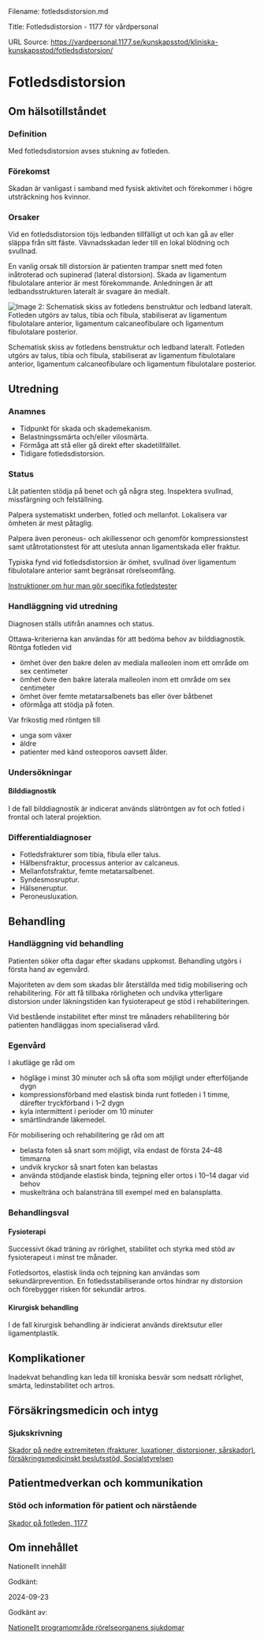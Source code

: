 Filename: fotledsdistorsion.md

Title: Fotledsdistorsion - 1177 för vårdpersonal

URL Source: https://vardpersonal.1177.se/kunskapsstod/kliniska-kunskapsstod/fotledsdistorsion/

Fotledsdistorsion
=================

Om hälsotillståndet
-------------------

### Definition

Med fotledsdistorsion avses stukning av fotleden.

### Förekomst

Skadan är vanligast i samband med fysisk aktivitet och förekommer i högre utsträckning hos kvinnor.

### Orsaker

Vid en fotledsdistorsion töjs ledbanden tillfälligt ut och kan gå av eller släppa från sitt fäste. Vävnadsskadan leder till en lokal blödning och svullnad.

En vanlig orsak till distorsion är patienten trampar snett med foten inåtroterad och supinerad (lateral distorsion). Skada av ligamentum fibulotalare anterior är mest förekommande. Anledningen är att ledbandsstrukturen lateralt är svagare än medialt.

![Image 2: Schematisk skiss av fotledens benstruktur och ledband lateralt. Fotleden utgörs av talus, tibia och fibula, stabiliserat av ligamentum fibulotalare anterior, ligamentum calcaneofibulare och ligamentum fibulotalare posterior.](https://vardpersonal.1177.se/contentassets/2db340b64a7942049457382682d14e9c/fotledsdistorsion.jpg?saved=2024-03-25+02:06&preset=low-res)

Schematisk skiss av fotledens benstruktur och ledband lateralt. Fotleden utgörs av talus, tibia och fibula, stabiliserat av ligamentum fibulotalare anterior, ligamentum calcaneofibulare och ligamentum fibulotalare posterior.

Utredning
---------

### Anamnes

*   Tidpunkt för skada och skademekanism.
*   Belastningssmärta och/eller vilosmärta.
*   Förmåga att stå eller gå direkt efter skadetillfället.
*   Tidigare fotledsdistorsion.

### Status

Låt patienten stödja på benet och gå några steg. Inspektera svullnad, missfärgning och felställning.

Palpera systematiskt underben, fotled och mellanfot. Lokalisera var ömheten är mest påtaglig.

Palpera även peroneus- och akillessenor och genomför kompressionstest samt utåtrotationstest för att utesluta annan ligamentskada eller fraktur.

Typiska fynd vid fotledsdistorsion är ömhet, svullnad över ligamentum fibulotalare anterior samt begränsat rörelseomfång.

[Instruktioner om hur man gör specifika fotledstester](https://vardpersonal.1177.se/globalassets/nkk/nationell/media/dokument/kunskapsstod/bilagor-kliniska-kunskapsstod/undersokning-fotled---specifika-tester.pdf)

### Handläggning vid utredning

Diagnosen ställs utifrån anamnes och status.

Ottawa-kriterierna kan användas för att bedöma behov av bilddiagnostik. Röntga fotleden vid

*   ömhet över den bakre delen av mediala malleolen inom ett område om sex centimeter
*   ömhet övre den bakre laterala malleolen inom ett område om sex centimeter
*   ömhet över femte metatarsalbenets bas eller över båtbenet
*   oförmåga att stödja på foten.

Var frikostig med röntgen till

*   unga som växer
*   äldre
*   patienter med känd osteoporos oavsett ålder.

### Undersökningar

#### Bilddiagnostik

I de fall bilddiagnostik är indicerat används slätröntgen av fot och fotled i frontal och lateral projektion.

### Differentialdiagnoser

*   Fotledsfrakturer som tibia, fibula eller talus.
*   Hälbensfraktur, processus anterior av calcaneus.
*   Mellanfotsfraktur, femte metatarsalbenet.
*   Syndesmosruptur.
*   Hälseneruptur.
*   Peroneusluxation.

Behandling
----------

### Handläggning vid behandling

Patienten söker ofta dagar efter skadans uppkomst. Behandling utgörs i första hand av egenvård.

Majoriteten av dem som skadas blir återställda med tidig mobilisering och rehabilitering. För att få tillbaka rörligheten och undvika ytterligare distorsion under läkningstiden kan fysioterapeut ge stöd i rehabiliteringen.

Vid bestående instabilitet efter minst tre månaders rehabilitering bör patienten handläggas inom specialiserad vård.

### Egenvård

I akutläge ge råd om

*   högläge i minst 30 minuter och så ofta som möjligt under efterföljande dygn
*   kompressionsförband med elastisk binda runt fotleden i 1 timme, därefter tryckförband i 1–2 dygn
*   kyla intermittent i perioder om 10 minuter
*   smärtlindrande läkemedel.

För mobilisering och rehabilitering ge råd om att

*   belasta foten så snart som möjligt, vila endast de första 24–48 timmarna 
*   undvik kryckor så snart foten kan belastas
*   använda stödjande elastisk binda, tejpning eller ortos i 10–14 dagar vid behov
*   muskelträna och balansträna till exempel med en balansplatta.

### Behandlingsval

#### Fysioterapi

Successivt ökad träning av rörlighet, stabilitet och styrka med stöd av fysioterapeut i minst tre månader.

Fotledsortos, elastisk linda och tejpning kan användas som sekundärprevention. En fotledsstabiliserande ortos hindrar ny distorsion och förebygger risken för sekundär artros.

#### Kirurgisk behandling

I de fall kirurgisk behandling är indicierat används direktsutur eller ligamentplastik.

Komplikationer
--------------

Inadekvat behandling kan leda till kroniska besvär som nedsatt rörlighet, smärta, ledinstabilitet och artros.

Försäkringsmedicin och intyg
----------------------------

### Sjukskrivning

[Skador på nedre extremiteten (frakturer, luxationer, distorsioner, sårskador), försäkringsmedicinskt beslutsstöd, Socialstyrelsen](https://forsakringsmedicin.socialstyrelsen.se/beslutsstod-for-diagnoser/diagnoser/skador-och-olycksfall/skador-pa-nedre-extremiteten-frakturer-luxationer-distorsioner-sarskador/)

Patientmedverkan och kommunikation
----------------------------------

### Stöd och information för patient och närstående

[Skador på fotleden, 1177](https://www.1177.se/olyckor--skador/skador-pa-hander-och-fotter/skador-pa-fotleden/)

Om innehållet
-------------

Nationellt innehåll

Godkänt:

2024-09-23

Godkänt av:

[Nationellt programområde rörelseorganens sjukdomar](https://kunskapsstyrningvard.se/kunskapsstyrningvard/programomradenochsamverkansgrupper/nationellaprogramomraden/npororelseorganenssjukdomar.56460.html)
